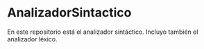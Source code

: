 # AnalizadorSintactico
En este repositorio está el analizador sintáctico. Incluyo también el analizador léxico.

